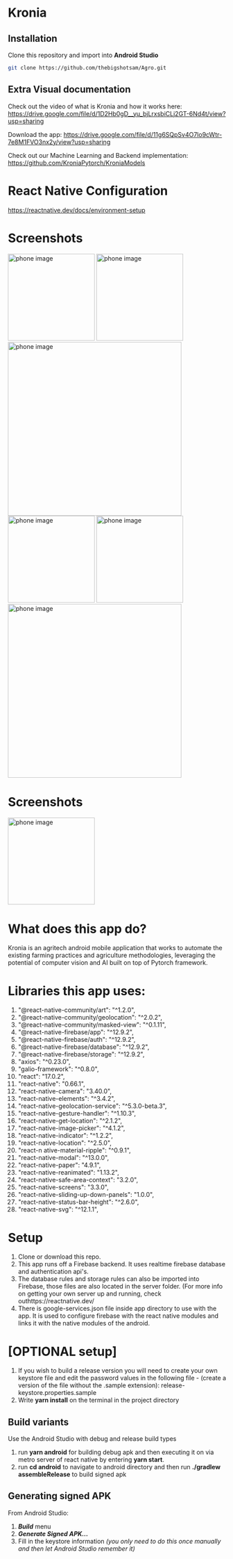 # Kronia

## Installation
Clone this repository and import into **Android Studio**
```bash
git clone https://github.com/thebigshotsam/Agro.git
```

## Extra Visual documentation

Check out the video of what is Kronia and how it works here: https://drive.google.com/file/d/1D2Hb0gD__yu_bjLrxsbiCLj2GT-6Nd4t/view?usp=sharing

Download the app: https://drive.google.com/file/d/11g6SQpSv4O7lo9cWtr-7e8M1FVO3nx2y/view?usp=sharing

Check out our Machine Learning and Backend implementation: https://github.com/KroniaPytorch/KroniaModels

# React Native Configuration 
https://reactnative.dev/docs/environment-setup


# Screenshots
<img src="Screenshots/Screenshot (10).png" alt="phone image" width="200px" />
<img src="Screenshots/Screenshot (11).png" alt="phone image" width="200px" />
<img src="Screenshots/Screenshot (12).png" alt="phone image" width="400px" />
<img src="Screenshots/Screenshot (13).png" alt="phone image" width="200px" />
<img src="Screenshots/Screenshot (14).png" alt="phone image" width="200px" />
<img src="Screenshots/Screenshot (15).png" alt="phone image" width="400px" />

# Screenshots
<img src="Screenshots/Blank diagram (1).png" alt="phone image" width="200px" />


# What does this app do?
Kronia is an agritech android mobile application that works to automate the existing farming practices and agriculture methodologies, leveraging the potential of computer vision and AI built on top of Pytorch framework.


# Libraries this app uses:

1. "@react-native-community/art": "^1.2.0",
2. "@react-native-community/geolocation": "^2.0.2",
3. "@react-native-community/masked-view": "^0.1.11",
4. "@react-native-firebase/app": "^12.9.2",
5. "@react-native-firebase/auth": "^12.9.2",
6. "@react-native-firebase/database": "^12.9.2",
7. "@react-native-firebase/storage": "^12.9.2",
8. "axios": "^0.23.0",
9. "galio-framework": "^0.8.0",
10. "react": "17.0.2",
11. "react-native": "0.66.1",
12. "react-native-camera": "3.40.0",
13. "react-native-elements": "^3.4.2",
14. "react-native-geolocation-service": "^5.3.0-beta.3",
15. "react-native-gesture-handler": "^1.10.3",
16. "react-native-get-location": "^2.1.2",
17. "react-native-image-picker": "^4.1.2",
18. "react-native-indicator": "^1.2.2",
19. "react-native-location": "^2.5.0",
20. "react-n ative-material-ripple": "^0.9.1",
21. "react-native-modal": "^13.0.0",
22. "react-native-paper": "4.9.1",
23. "react-native-reanimated": "1.13.2",
24. "react-native-safe-area-context": "3.2.0",
25. "react-native-screens": "3.3.0",
26. "react-native-sliding-up-down-panels": "1.0.0",
27. "react-native-status-bar-height": "^2.6.0",
28. "react-native-svg": "^12.1.1",


# Setup

1. Clone or download this repo.
2. This app runs off a Firebase backend. It uses realtime firebase database and authentication api's. 
3. The database rules and storage rules can also be imported into Firebase, those files are also located in the server folder. 
(For more info on getting your own server up and running, check outhttps://reactnative.dev/
4. There is google-services.json file inside app directory to use with the app. It is used to configure firebase with the react native modules and links it with the native modules of the android. 


# [OPTIONAL setup] 
1. If you wish to build a release version you will need to create your own keystore file and edit the password values in the following file - (create a version of the file without the .sample extension): release-keystore.properties.sample
2. Write **yarn install** on the terminal in the project directory
## Build variants
Use the Android Studio  with debug and release build types

1. run **yarn android** for building debug apk and then executing it on via metro server of react native by entering **yarn start**.
2. run **cd android** to navigate to android directory and then run **./gradlew assembleRelease** to build signed apk


## Generating signed APK
From Android Studio:
1. ***Build*** menu
2. ***Generate Signed APK...***
3. Fill in the keystore information *(you only need to do this once manually and then let Android Studio remember it)*

